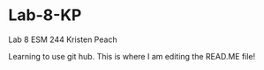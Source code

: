 # Lab-8-KP
Lab 8 ESM 244 Kristen Peach

Learning to use git hub. This is where I am editing the READ.ME file!
